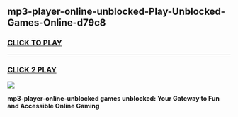 
## mp3-player-online-unblocked-Play-Unblocked-Games-Online-d79c8
<h3>
<a href="https://premium76.site?title=mp3-player-online-unblocked&ref=25A">CLICK TO PLAY</a></h3>
<hr>

<h3>
<a href="https://premium76.site?title=mp3-player-online-unblocked&ref=25A">CLICK 2 PLAY</a>
  
</h3>

<a href="https://premium76.site?title=mp3-player-online-unblocked&ref=25A"><img src="https://clearcache.store/games.png"></a>


**mp3-player-online-unblocked games unblocked: Your Gateway to Fun and Accessible Online Gaming**
